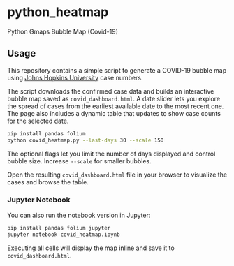 # python_heatmap

Python Gmaps Bubble Map (Covid-19)

## Usage

This repository contains a simple script to generate a COVID-19 bubble map using
[Johns Hopkins University](https://github.com/CSSEGISandData/COVID-19) case
numbers.

The script downloads the confirmed case data and builds an interactive
bubble map saved as `covid_dashboard.html`. A date slider lets you explore the
spread of cases from the earliest available date to the most recent one. The
page also includes a dynamic table that updates to show case counts for the
selected date.

```bash
pip install pandas folium
python covid_heatmap.py --last-days 30 --scale 150
```
The optional flags let you limit the number of days displayed and control
bubble size. Increase `--scale` for smaller bubbles.

Open the resulting `covid_dashboard.html` file in your browser to visualize the
cases and browse the table.

### Jupyter Notebook

You can also run the notebook version in Jupyter:

```bash
pip install pandas folium jupyter
jupyter notebook covid_heatmap.ipynb
```

Executing all cells will display the map inline and save it to
`covid_dashboard.html`.
